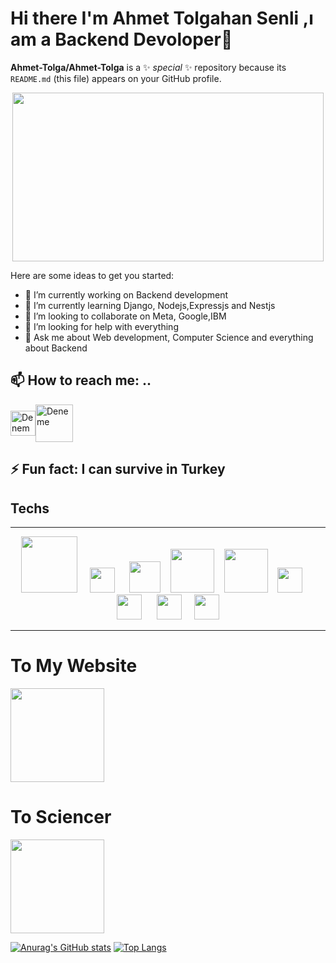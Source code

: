 # Hi there I'm Ahmet Tolgahan Senli ,ı am a Backend Devoloper👋


**Ahmet-Tolga/Ahmet-Tolga** is a ✨ _special_ ✨ repository because its `README.md` (this file) appears on your GitHub profile.
<div align="center">
    <img src="https://user-images.githubusercontent.com/103315343/234244774-43a630d3-f848-4158-84d2-2d561a1e7847.gif" width="498" height="270" />
    </br>
</div>

Here are some ideas to get you started:

- 🔭 I’m currently working on Backend development
- 🌱 I’m currently learning Django, Nodejs,Expressjs and Nestjs
- 👯 I’m looking to collaborate on  Meta, Google,IBM
- 🤔 I’m looking for help with everything
- 💬 Ask me about Web development, Computer Science and everything about Backend
## 📫 How to reach me: ..
<div style="display: flex; align-items: center;">
    <a href="https://github.com/Ahmet-Tolga/Ahmet-Tolga/" target="_blank">
        <img src="https://user-images.githubusercontent.com/103315343/230851341-79ebfed0-055e-4cef-a7e7-e428442d24e7.png" alt="Deneme" width="40" height="40">
    </a>
    <a href="https://www.linkedin.com/in/ahmet-tolgahan-%C5%9Fenli-764113278/" target="_blank">
        <img src="https://logodix.com/logo/692113.jpg" alt="Deneme" width="60" height="60">
    </a>
</div>


## ⚡ Fun fact: I can survive in Turkey

## Techs

<hr>
<div align="center" ><img src="https://d3mxt5v3yxgcsr.cloudfront.net/courses/10756/course_10756_image.png" width="90" heigth="90">&nbsp;&nbsp;&nbsp;&nbsp;&nbsp;<img src="https://avatars.mds.yandex.net/i?id=fca1e6086231eb9e54b4e0162622b9387225330d-8185493-images-thumbs&n=13" width="40" heigth="40">&nbsp;&nbsp;&nbsp;&nbsp;&nbsp;&nbsp;<img src="https://1.bp.blogspot.com/-9F9bIYdVMeA/WuHWRc2dkKI/AAAAAAAAAWA/Wx9aHNxG2jktPCbx6dmtAeM0RqyMWrLDQCEwYBhgL/s320/nodejs-logo.png" width="50" heigth="50">&nbsp;&nbsp;&nbsp;&nbsp;<img src="https://bs-uploads.toptal.io/blackfish-uploads/components/skill_page/content/logo_file/logo/195562/express_js-161052138fa79136c0474521906b55e2.png" width="70" heigth="45">&nbsp;&nbsp;&nbsp;&nbsp;<img src="https://avatars.mds.yandex.net/i?id=91464e90dae9b45698deca03ce332da4935995be-10906504-images-thumbs&n=13" width="70" heigth="45">&nbsp;&nbsp;&nbsp;&nbsp;<img src="https://upload.wikimedia.org/wikipedia/commons/thumb/1/18/ISO_C%2B%2B_Logo.svg/1200px-ISO_C%2B%2B_Logo.svg.png" width="40" heigth="40">&nbsp;&nbsp;&nbsp;&nbsp;&nbsp;<img src="https://user-images.githubusercontent.com/103315343/230853697-97420ad5-d785-4a87-a0a1-73dcd95df02d.png" width="40" heigth="40">&nbsp;&nbsp;&nbsp;&nbsp;&nbsp;&nbsp;<img src="https://user-images.githubusercontent.com/103315343/230855039-63939e16-2145-46aa-9cfc-013c2aa1035f.png" width="40" heigth="40">&nbsp;&nbsp;&nbsp;&nbsp;&nbsp;<img src="https://images-wixmp-ed30a86b8c4ca887773594c2.wixmp.com/f/217d5ea0-623d-40b1-9b31-027b904a5f15/dccudp7-3a29ffd5-4e85-4123-88cc-4e948bedd7c1.png/v1/fill/w_512,h_512,strp/honeycomb_icon_pycharm_by_mauriliosm_dccudp7-fullview.png?token=eyJ0eXAiOiJKV1QiLCJhbGciOiJIUzI1NiJ9.eyJzdWIiOiJ1cm46YXBwOjdlMGQxODg5ODIyNjQzNzNhNWYwZDQxNWVhMGQyNmUwIiwiaXNzIjoidXJuOmFwcDo3ZTBkMTg4OTgyMjY0MzczYTVmMGQ0MTVlYTBkMjZlMCIsIm9iaiI6W1t7ImhlaWdodCI6Ijw9NTEyIiwicGF0aCI6IlwvZlwvMjE3ZDVlYTAtNjIzZC00MGIxLTliMzEtMDI3YjkwNGE1ZjE1XC9kY2N1ZHA3LTNhMjlmZmQ1LTRlODUtNDEyMy04OGNjLTRlOTQ4YmVkZDdjMS5wbmciLCJ3aWR0aCI6Ijw9NTEyIn1dXSwiYXVkIjpbInVybjpzZXJ2aWNlOmltYWdlLm9wZXJhdGlvbnMiXX0.8m13Ix9vFqKMv4e8HDJ8t4aVjP1dgqSSw9Uh4pIiBdE" width="40" heigth="40"></div>
<hr>
<div>
<div>
<h1>To My Website</h1>
<img src="https://user-images.githubusercontent.com/103315343/233432848-d2013d7a-40a5-47aa-a6b4-339a897a31fd.png" width="150" heigth="150"/></div>
<div>
<h1>To Sciencer</h1><img src="https://user-images.githubusercontent.com/103315343/233787952-d75e594a-a65a-4246-ab76-8e7ef5745719.png" width="150" heigth="150"/></div></div>



[![Anurag's GitHub stats](https://github-readme-stats.vercel.app/api?username=ahmet-tolga)](https://github.com/ahmet-tolga/github-readme-stats)
[![Top Langs](https://github-readme-stats.vercel.app/api/top-langs/?username=ahmet-tolga)](https://github.com/ahmet-tolga/github-readme-stats)

